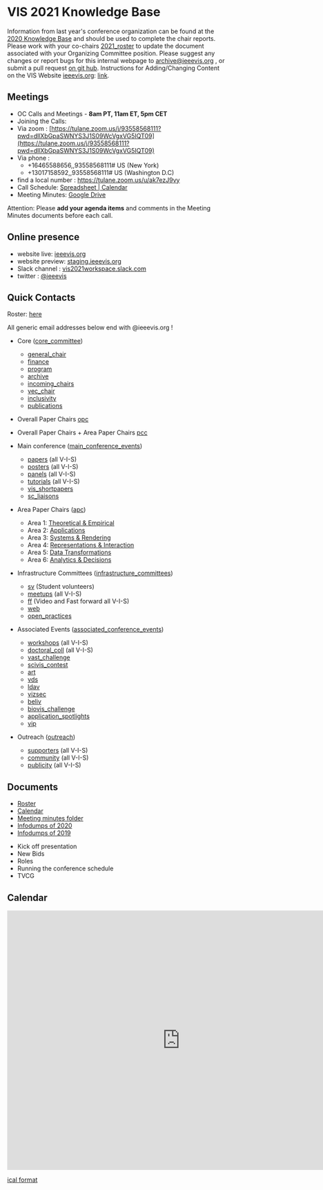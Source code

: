 VIS 2021 Knowledge Base
=====

Information from last year's conference organization can be found at the [2020 Knowledge Base](https://sites.google.com/site/ieeevisconfmgmt/) and should be used to complete the chair reports. Please work with your co-chairs [2021_roster](https://docs.google.com/spreadsheets/d/1jn_b7l4i9HHSqBfa1dZiuOfwHx3pHyc6czipE_B161Q/edit#gid=1136707907) to update the document associated with your Organizing Committee position.  Please suggest any changes or report bugs for this internal webpage to [archive@ieeevis.org](mailto:archive@ieeevis.org) , or submit a pull request [on git hub](https://github.com/ieeevis-internal/ieeevis-internal.github.io). Instructions for Adding/Changing Content on the VIS Website [ieeevis.org](ieeevis.org): [link](http://ieeevis.org/instructions).


Meetings
--------

 * OC Calls and Meetings - **8am PT, 11am ET, 5pm CET**
 * Joining the Calls: 
  * Via zoom  : 
[https://tulane.zoom.us/j/93558568111?pwd=dllXbGpaSWNYS3J1S09WcVgxVG5IQT09](https://tulane.zoom.us/j/93558568111?pwd=dllXbGpaSWNYS3J1S09WcVgxVG5IQT09)
  * Via phone : 
    * +16465588656,,93558568111# US (New York)
    * +13017158592,,93558568111# US (Washington D.C)
  * find a local number : https://tulane.zoom.us/u/ak7ezJ9vy 
 * Call Schedule: [Spreadsheet | Calendar](https://docs.google.com/spreadsheets/d/11hEQSV6AS-B4vN9T-xvqRQdMlgftQPWjd82WgIseKyA/edit#gid=0)
 * Meeting Minutes: [Google Drive](https://drive.google.com/drive/u/0/folders/11a7jbByTX7oacxB9eDH21GCBBakj4-G1)  


Attention: Please **add your agenda items** and comments in the Meeting Minutes documents before each call.


Online presence
------------

<!--
* Kickoff slides: here
* Important Dates Document: here
-->

* website live: [ieeevis.org](ieeevis.org)
* website preview: [staging.ieeevis.org](staging.ieeevis.org)
* Slack channel : [vis2021workspace.slack.com](vis2021workspace.slack.com)
* twitter : [@ieeevis](https://twitter.com/ieeevis)


Quick Contacts
-----------------

Roster: [here](https://docs.google.com/spreadsheets/d/1jn_b7l4i9HHSqBfa1dZiuOfwHx3pHyc6czipE_B161Q/edit#gid=1136707907)

All generic email addresses below end with @ieeevis.org !

* Core ([core_committee](mailto:core_committee@ieeevis.org)) 
  * [general_chair](mailto:general_chair@ieeevis.org) 
  * [finance](mailto:finance@ieeevis.org) 
  * [program](mailto:program@ieeevis.org) 
  * [archive](mailto:archive@ieeevis.org) 
  * [incoming_chairs](mailto:incoming_chairs@ieeevis.org)
  * [vec_chair](mailto:vec_chair@ieeevis.org) 
  * [inclusivity](mailto:inclusivity@ieeevis.org) 
  * [publications](mailto:publications@ieeevis.org)


* Overall Paper Chairs  [opc](opc@ieeevis.org)
   
* Overall Paper Chairs + Area Paper Chairs [pcc](pcc@ieeevis.org)

* Main conference ([main_conference_events](mailto:main_conference_events@ieeevis.org))
  * [papers](mailto:papers@ieeevis.org)  (all V-I-S)
  * [posters](mailto:posters@ieeevis.org) (all V-I-S) 
  * [panels](mailto:panels@ieeevis.org) (all V-I-S)
  * [tutorials](mailto:tutorials@ieeevis.org) (all V-I-S)
  * [vis_shortpapers](mailto:vis_shortpapers@ieeevis.org)
  * [sc_liaisons](mailto:sc_liaisons@ieeevis.org) 


* Area Paper Chairs ([apc](mailto:apc@ieeevis.org))
  * Area 1: [Theoretical & Empirical](theory-empirical-apc@ieeevis.org)
  * Area 2: [Applications](applications-apc@ieeevis.org) 
  * Area 3: [Systems & Rendering](systems-rendering-apc@ieeevis.org)  
  * Area 4: [Representations & Interaction](representations-interaction-apc@ieeevis.org)
  * Area 5: [Data Transformations](data-transformations-apc@ieeevis.org) 
  * Area 6: [Analytics & Decisions](analytics-decisions-apc@ieeevis.org)


* Infrastructure Committees ([infrastructure_committees](mailto:infrastructure_committees@ieeevis.org))
  * [sv](mailto:sv@ieeevis.org) (Student volunteers)
  * [meetups](meetups@ieeevis.org) (all V-I-S)
  * [ff](mailto:ff@ieeevis.org) (Video and Fast forward all V-I-S)
  * [web](mailto:web@ieeevis.org) 
  * [open_practices](mailto:open_practices@ieeevis.org)


* Associated Events ([associated_conference_events](mailto:associated_conference_events@ieeevis.org))
  * [workshops](mailto:workshops@ieeevis.org)  (all V-I-S)
  * [doctoral_coll](mailto:doctoral_coll@ieeevis.org)  (all V-I-S)
  * [vast_challenge ](mailto:vast_challenge@ieeevis.org) 
  * [scivis_contest](mailto:scivis_contest@ieeevis.org) 
  * [art](mailto:art@ieeevis.org) 
  * [vds ](mailto:vds@ieeevis.org) 
  * [ldav ](mailto:ldav@ieeevis.org) 
  * [vizsec ](mailto:vizsec@ieeevis.org) 
  * [beliv](mailto:beliv@ieeevis.org) 
  * [biovis_challenge](mailto:biovis_challenge@ieeevis.org) 
  * [application_spotlights](mailto:application_spotlights@ieeevis.org) 
  * [vip](mailto:vip@ieeevis.org) 


* Outreach ([outreach](mailto:outreach@ieeevis.org))
  * [supporters](mailto:supporters@ieeevis.org) (all V-I-S)
  * [community](mailto:community@ieeevis.org) (all V-I-S)
  * [publicity](mailto:publicity@ieeevis.org)  (all V-I-S)


Documents 
----------------------

* [Roster](https://docs.google.com/spreadsheets/d/1jn_b7l4i9HHSqBfa1dZiuOfwHx3pHyc6czipE_B161Q/edit#gid=1136707907) 
* [Calendar](https://docs.google.com/spreadsheets/d/11hEQSV6AS-B4vN9T-xvqRQdMlgftQPWjd82WgIseKyA/edit#gid=0)
* [Meeting minutes folder](https://drive.google.com/drive/u/0/folders/11a7jbByTX7oacxB9eDH21GCBBakj4-G1)  
* [Infodumps of 2020](https://drive.google.com/drive/u/0/folders/178IERHWBaE9vETwlt_IsfKaAOvl9ZMf2)
* [Infodumps of 2019](https://drive.google.com/drive/u/0/folders/1P7YcmoY96kTkSbb0TUj-VWmsnd9uwmsP)
<!-- below I copy the title of the folder from the previous website but do not know what they refere to
--> 
* Kick off presentation 
* New Bids 
* Roles
* Running the conference schedule 
* TVCG



Calendar 
----------------------


<iframe src="https://calendar.google.com/calendar/embed?src=ieeevisconfmgmt%40gmail.com&ctz=America%2FLos_Angeles" style="border: 0" width="800" height="600" frameborder="0" scrolling="no"></iframe>

[ical format](https://calendar.google.com/calendar/ical/ieeevisconfmgmt%40gmail.com/public/basic.ics)

